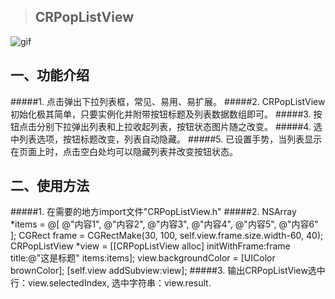 > ## CRPopListView
>
![gif](file:///Users/Jonren/Documents/myFiles/MyWorks/2016822172655243.gif"操作演示")
## 一、功能介绍
#####1. 点击弹出下拉列表框，常见、易用、易扩展。
#####2. CRPopListView初始化极其简单，只要实例化并附带按钮标题及列表数据数组即可。
#####3. 按钮点击分别下拉弹出列表和上拉收起列表，按钮状态图片随之改变。
#####4. 选中列表选项，按钮标题改变，列表自动隐藏。
#####5. 已设置手势，当列表显示在页面上时，点击空白处均可以隐藏列表并改变按钮状态。
## 二、使用方法
#####1. 在需要的地方import文件"CRPopListView.h"
#####2.     NSArray *items = @[
                       @"内容1",
                       @"内容2",
                       @"内容3",
                       @"内容4",
                       @"内容5",
                       @"内容6"
                       ];
    CGRect frame = CGRectMake(30, 100, self.view.frame.size.width-60, 40);
    CRPopListView *view = [[CRPopListView alloc] initWithFrame:frame title:@"这是标题" items:items];
    view.backgroundColor = [UIColor brownColor];
    [self.view addSubview:view];
#####3. 输出CRPopListView选中行：view.selectedIndex, 选中字符串：view.result.
